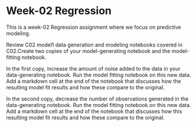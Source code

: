 # Week-02 Regression
This is a week-02 Regression assignment where we focus on predictive modeling.

Review C02 model1 data generation and modeling notebooks covered in C02.Create two copies of your model-generating notebook and the model-fitting notebook. 

In the first copy, increase the amount of noise added to the data in your data-generating notebook. Run the model fitting notebook on this new data. Add a markdown cell at the end of the notebook that discusses how the resulting model fit results and how these compare to the original.

In the second copy, decrease the number of observations generated in the data-generating notebook. Run the model fitting notebook on this new data. Add a markdown cell at the end of the notebook that discusses how this resulting model fit results and how these compare to the original.
